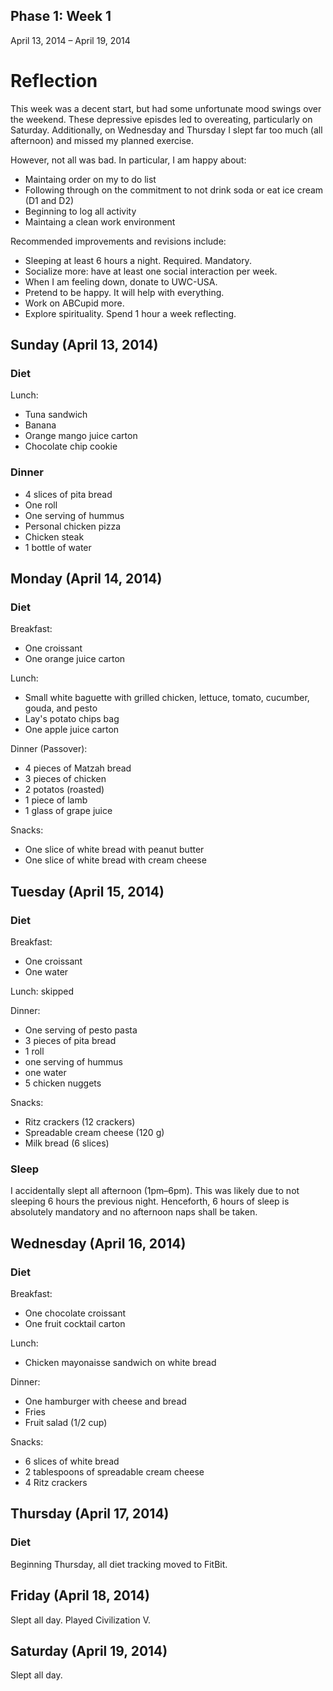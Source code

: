 Phase 1: Week 1
---------------

April 13, 2014 – April 19, 2014

# Reflection
This week was a decent start, but had some unfortunate mood swings over the weekend. These depressive episdes led to overeating, particularly on Saturday. Additionally, on Wednesday and Thursday I slept far too much (all afternoon) and missed my planned exercise.

However, not all was bad. In particular, I am happy about:

- Maintaing order on my to do list
- Following through on the commitment to not drink soda or eat ice cream (D1 and D2)
- Beginning to log all activity
- Maintaing a clean work environment

Recommended improvements and revisions include:

- Sleeping at least 6 hours a night. Required. Mandatory.
- Socialize more: have at least one social interaction per week.
- When I am feeling down, donate to UWC-USA.
- Pretend to be happy. It will help with everything.
- Work on ABCupid more.
- Explore spirituality. Spend 1 hour a week reflecting.

## Sunday (April 13, 2014)
### Diet
Lunch:

- Tuna sandwich
- Banana
- Orange mango juice carton
- Chocolate chip cookie

### Dinner
- 4 slices of pita bread
- One roll
- One serving of hummus
- Personal chicken pizza
- Chicken steak
- 1 bottle of water

## Monday (April 14, 2014)
### Diet
Breakfast:

- One croissant
- One orange juice carton

Lunch:

- Small white baguette with grilled chicken, lettuce, tomato, cucumber, gouda, and pesto
- Lay's potato chips bag
- One apple juice carton

Dinner (Passover):

- 4 pieces of Matzah bread
- 3 pieces of chicken
- 2 potatos (roasted)
- 1 piece of lamb
- 1 glass of grape juice

Snacks:

- One slice of white bread with peanut butter
- One slice of white bread with cream cheese

## Tuesday (April 15, 2014)
### Diet
Breakfast:

- One croissant
- One water

Lunch: skipped

Dinner:

- One serving of pesto pasta
- 3 pieces of pita bread
- 1 roll
- one serving of hummus
- one water
- 5 chicken nuggets

Snacks:

- Ritz crackers (12 crackers)
- Spreadable cream cheese (120 g)
- Milk bread (6 slices)

### Sleep
I accidentally slept all afternoon (1pm–6pm). This was likely due to not sleeping 6 hours the previous night. Henceforth, 6 hours of sleep is absolutely mandatory and no afternoon naps shall be taken.

## Wednesday (April 16, 2014)
### Diet
Breakfast:

- One chocolate croissant
- One fruit cocktail carton

Lunch:

- Chicken mayonaisse sandwich on white bread

Dinner:

- One hamburger with cheese and bread
- Fries
- Fruit salad (1/2 cup)

Snacks:

- 6 slices of white bread
- 2 tablespoons of spreadable cream cheese
- 4 Ritz crackers

## Thursday (April 17, 2014)
### Diet
Beginning Thursday, all diet tracking moved to FitBit.

## Friday (April 18, 2014)
Slept all day. Played Civilization V.

## Saturday (April 19, 2014)
Slept all day.